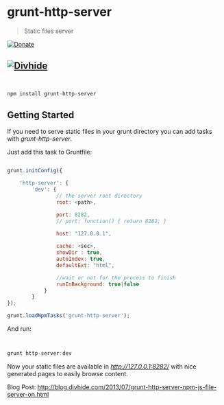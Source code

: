 # grunt-http-server
> Static files server

[![Donate](https://www.paypalobjects.com/en_US/i/btn/btn_donate_LG.gif)](https://www.paypal.com/cgi-bin/webscr?cmd=_donations&business=NYVPSL7GBYD6A&lc=US&item_name=Oscar%20Brito&currency_code=EUR&bn=PP%2dDonationsBF%3abtn_donateCC_LG%2egif%3aNonHosted)


[![Divhide](http://site.divhide.com/assets/img/github_powered_by.jpg)](http://site.divhide.com/) 
---

```js


npm install grunt-http-server

```

## Getting Started

If you need to serve static files in your grunt directory you can add tasks with _grunt-http-server_.

Just add this task to Gruntfile:

```js

grunt.initConfig({

	'http-server': {
		'dev': {
				// the server root directory
				root: <path>,

				port: 8282,
				// port: function() { return 8282; }
				
				host: "127.0.0.1",

				cache: <sec>,
				showDir : true,
				autoIndex: true,
				defaultExt: "html",

				//wait or not for the process to finish
				runInBackground: true|false
			}
		}
});

grunt.loadNpmTasks('grunt-http-server');


```

And run:

```js


grunt http-server:dev

```

Now your static files are available in _http://127.0.0.1:8282/_ with nice generated pages to
easily browse content.


Blog Post:
http://blog.divhide.com/2013/07/grunt-http-server-npm-js-file-server-on.html

